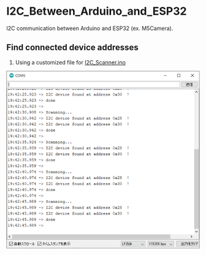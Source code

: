 # I2C_Between_Arduino_and_ESP32
I2C communication between Arduino and ESP32 (ex. M5Camera).

## Find connected device addresses
1. Using a customized file for [I2C_Scanner.ino](I2C_Scanner/I2C_Scanner.ino)

<img src="README/I2C_Scanner.png" width="600">
